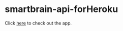 # smartbrain-api-forHeroku

Click [here](https://smart-brain-app-detect-face.herokuapp.com) to check out the app.
